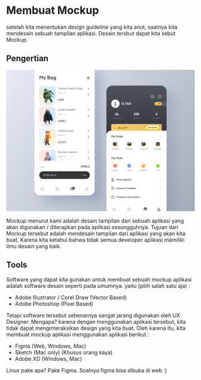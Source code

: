 # Membuat Mockup

setelah kita menentukan design guideline yang kita anut, saatnya kita mendesain sebuah tampilan aplikasi. Desain tersbut dapat kita sebut Mockup.

## Pengertian

![Mockup](../../assets/mockup.png)

Mockup menurut kami adalah desain tampilan dari sebuah aplikasi yang akan digunakan / diterapkan pada aplikasi sesungguhnya. Tujuan dari Mockup tersebut adalah mendesain tampilan dari aplikasi yang akan kita buat. Karena kita ketahui bahwa tidak semua developer aplikasi memiliki ilmu desain yang baik.

## Tools

Software yang dapat kita gunakan untuk membuat sebuah mockup aplikasi adalah software desain seperti pada umumnya. yaitu (pilih salah satu aja) :

* Adobe Illustrator / Corel Draw (Vector Based)
* Adobe Photoshop (Pixel Based)

Tetapi software tersebut sebenarnya sangat jarang digunakan oleh UX Designer. Mengapa? karena dengan menggunakan aplikasi tersebut, kita tidak dapat menginteraksikan design yang kita buat. Oleh karena itu, kita membuat mockup aplikasi menggunakan aplikasi berikut :

* Figma (Web, Windows, Mac)
* Sketch (Mac only) (Khusus orang kaya)
* Adobe XD (Windows, Mac)

Linux pake apa? Pake Figma. Soalnya figma bisa dibuka di web :)
